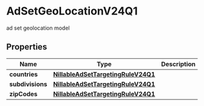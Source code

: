 

# AdSetGeoLocationV24Q1

ad set geolocation model

## Properties

| Name | Type | Description | Notes |
|------------ | ------------- | ------------- | -------------|
|**countries** | [**NillableAdSetTargetingRuleV24Q1**](NillableAdSetTargetingRuleV24Q1.md) |  |  [optional] |
|**subdivisions** | [**NillableAdSetTargetingRuleV24Q1**](NillableAdSetTargetingRuleV24Q1.md) |  |  [optional] |
|**zipCodes** | [**NillableAdSetTargetingRuleV24Q1**](NillableAdSetTargetingRuleV24Q1.md) |  |  [optional] |



